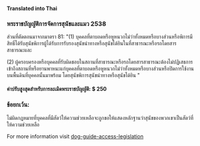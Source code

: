 #### **Translated into Thai**

### พระราชบัญญัติการจัดการสุนัขและแมว 2538

ส่วนที่ตัดตอนมาจากมาตรา 81:
"(1) บุคคลที่ตาบอดหรือหูหนวกไม่ว่าทั้งหมดหรือบางส่วนหรือพิการมีสิทธิ์ได้รับสุนัขพิการผู้ได้รับการรับรองสุนัขนำทางหรือสุนัขได้ยินในที่สาธารณะหรือรถโดยสารสาธารณะและ

(2) ผู้ครอบครองหรือบุคคลที่รับผิดชอบในสถานที่สาธารณะหรือรถโดยสารสาธารณะต้องไม่ปฏิเสธการเข้าถึงสถานที่หรือยานพาหนะแก่บุคคลที่ตาบอดหรือหูหนวกไม่ว่าทั้งหมดหรือบางส่วนหรือปิดการใช้งานบนพื้นดินที่บุคคลนั้นมาพร้อม โดยสุนัขพิการสุนัขนำทางหรือสุนัขได้ยิน "

#### ค่าปรับสูงสุดสำหรับการละเมิดพระราชบัญญัติ: $ 250

### ข้อยกเว้น:
ไม่ผิดกฎหมายที่บุคคลที่มีสัตว์ให้ความช่วยเหลือจะถูกขอให้แสดงหลักฐานว่าสุนัขของพวกเขาเป็นสัตว์ที่ให้ความช่วยเหลือ

For more information visit [dog-guide-access-legislation](https://www.bca.org.au/dog-guide-access-legislation/)